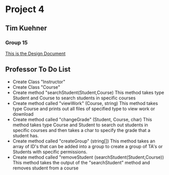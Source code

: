 # Project 4
## Tim Kuehner
### Group 15

[This is the Design Document](https://github.com/TimKuehner/twkyt7/blob/master/Miscellaneous/Requirements%20Analysis.docx)

## Professor To Do List
  * Create Class "Instructor"
  * Create Class "Course"
  * Create method "searchStudent(Student,Course)
    This method takes type Student and Course to search students in specific courses
  * Create method called "viewWork" (Course, string)
    This method takes type Course and prints out all files of specified type to view work or download
  * Create method called "changeGrade" (Student, Course, char)
    This method takes type Course and Student to search out students in specific courses and then takes a char to specify the grade that a student has.
  * Create method called "createGroup" (string[])
    This method takes an array of ID's that can be added into a group to create a group of TA's or Students with specific permissions.
  * Create method called "removeStudent (searchStudent(Student,Course))
    This method takes the output of the "searchStudent" method and removes student from a course
